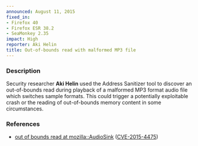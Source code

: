```yaml
---
announced: August 11, 2015
fixed_in:
- Firefox 40
- Firefox ESR 38.2
- SeaMonkey 2.35
impact: High
reporter: Aki Helin
title: Out-of-bounds read with malformed MP3 file
---
```


<h3>Description</h3>

<p>Security researcher <strong>Aki Helin</strong> used the Address Sanitizer
tool to discover an out-of-bounds read during playback of a malformed MP3 format
audio file which switches sample formats. This could trigger a potentially
exploitable crash or the reading of out-of-bounds memory content in some
circumstances.
</p>

<h3>References</h3>

<ul>
  <li><a href="https://bugzilla.mozilla.org/show_bug.cgi?id=1175396">
        out of bounds read at mozilla::AudioSink</a>
(<a href="http://cve.mitre.org/cgi-bin/cvename.cgi?name=CVE-2015-4475"
class="ex-ref">CVE-2015-4475</a>)</li>
</ul>



